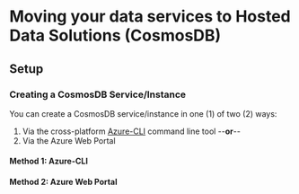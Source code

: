 # Moving your data services to Hosted Data Solutions (CosmosDB)

## Setup

### Creating a CosmosDB Service/Instance

You can create a CosmosDB service/instance in one (1) of two (2) ways:
1. Via the cross-platform [Azure-CLI](https://docs.microsoft.com/en-us/cli/azure/install-azure-cli?view=azure-cli-latest) command line tool --**or**--
2. Via the Azure Web Portal

#### Method 1: Azure-CLI

#### Method 2: Azure Web Portal

